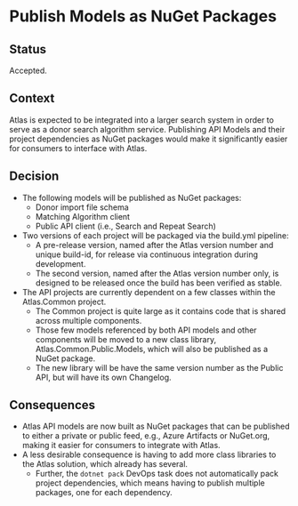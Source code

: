 # Publish Models as NuGet Packages

## Status

Accepted.

## Context

Atlas is expected to be integrated into a larger search system in order to serve as a donor search algorithm service.
Publishing API Models and their project dependencies as NuGet packages would make it significantly easier for consumers to interface with Atlas.

## Decision

* The following models will be published as NuGet packages:
  - Donor import file schema
  - Matching Algorithm client
  - Public API client (i.e., Search and Repeat Search)
* Two versions of each project will be packaged via the build.yml pipeline:
  * A pre-release version, named after the Atlas version number and unique build-id, for release via continuous integration during development.
  * The second version, named after the Atlas version number only, is designed to be released once the build has been verified as stable.
* The API projects are currently dependent on a few classes within the Atlas.Common project.
  * The Common project is quite large as it contains code that is shared across multiple components.
  * Those few models referenced by both API models and other components will be moved to a new class library, Atlas.Common.Public.Models, which will also be published as a NuGet package.
  * The new library will be have the same version number as the Public API, but will have its own Changelog.

## Consequences

* Atlas API models are now built as NuGet packages that can be published to either a private or public feed, e.g., Azure Artifacts or NuGet.org, making it easier for consumers to integrate with Atlas.
* A less desirable consequence is having to add more class libraries to the Atlas solution, which already has several.
  * Further, the `dotnet pack` DevOps task does not automatically pack project dependencies, which means having to publish multiple packages, one for each dependency.
